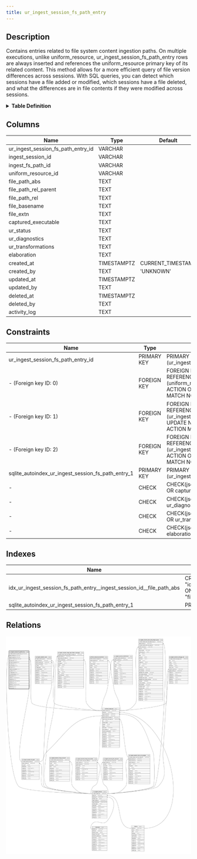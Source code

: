 ```yaml
---
title: ur_ingest_session_fs_path_entry
---
```


## Description

Contains entries related to file system content ingestion paths. On multiple
executions, unlike uniform_resource, ur_ingest_session_fs_path_entry rows are
always inserted and references the uniform_resource primary key of its related
content. This method allows for a more efficient query of file version
differences across sessions. With SQL queries, you can detect which sessions
have a file added or modified, which sessions have a file deleted, and what the
differences are in file contents if they were modified across sessions.

<details>
<summary><strong>Table Definition</strong></summary>

```sql
CREATE TABLE "ur_ingest_session_fs_path_entry" (
    "ur_ingest_session_fs_path_entry_id" VARCHAR PRIMARY KEY NOT NULL,
    "ingest_session_id" VARCHAR NOT NULL,
    "ingest_fs_path_id" VARCHAR NOT NULL,
    "uniform_resource_id" VARCHAR,
    "file_path_abs" TEXT NOT NULL,
    "file_path_rel_parent" TEXT NOT NULL,
    "file_path_rel" TEXT NOT NULL,
    "file_basename" TEXT NOT NULL,
    "file_extn" TEXT,
    "captured_executable" TEXT CHECK(json_valid(captured_executable) OR captured_executable IS NULL),
    "ur_status" TEXT,
    "ur_diagnostics" TEXT CHECK(json_valid(ur_diagnostics) OR ur_diagnostics IS NULL),
    "ur_transformations" TEXT CHECK(json_valid(ur_transformations) OR ur_transformations IS NULL),
    "elaboration" TEXT CHECK(json_valid(elaboration) OR elaboration IS NULL),
    "created_at" TIMESTAMPTZ DEFAULT CURRENT_TIMESTAMP,
    "created_by" TEXT DEFAULT 'UNKNOWN',
    "updated_at" TIMESTAMPTZ,
    "updated_by" TEXT,
    "deleted_at" TIMESTAMPTZ,
    "deleted_by" TEXT,
    "activity_log" TEXT,
    FOREIGN KEY("ingest_session_id") REFERENCES "ur_ingest_session"("ur_ingest_session_id"),
    FOREIGN KEY("ingest_fs_path_id") REFERENCES "ur_ingest_session_fs_path"("ur_ingest_session_fs_path_id"),
    FOREIGN KEY("uniform_resource_id") REFERENCES "uniform_resource"("uniform_resource_id")
)
```

</details>

## Columns

| Name                               | Type        | Default           | Nullable | Parents                                                                                             | Comment                                                 |
| ---------------------------------- | ----------- | ----------------- | -------- | --------------------------------------------------------------------------------------------------- | ------------------------------------------------------- |
| ur_ingest_session_fs_path_entry_id | VARCHAR     |                   | false    |                                                                                                     | {"isSqlDomainZodDescrMeta":true,"isVarChar":true}       |
| ingest_session_id                  | VARCHAR     |                   | false    | [ur_ingest_session](/surveilr/reference/db/surveilr-state-schema/ur_ingest_session)                 | {"isSqlDomainZodDescrMeta":true,"isVarChar":true}       |
| ingest_fs_path_id                  | VARCHAR     |                   | false    | [ur_ingest_session_fs_path](/surveilr/reference/db/surveilr-state-schema/ur_ingest_session_fs_path) | {"isSqlDomainZodDescrMeta":true,"isVarChar":true}       |
| uniform_resource_id                | VARCHAR     |                   | true     | [uniform_resource](/surveilr/reference/db/surveilr-state-schema/uniform_resource)                   | {"isSqlDomainZodDescrMeta":true,"isVarChar":true}       |
| file_path_abs                      | TEXT        |                   | false    |                                                                                                     |                                                         |
| file_path_rel_parent               | TEXT        |                   | false    |                                                                                                     |                                                         |
| file_path_rel                      | TEXT        |                   | false    |                                                                                                     |                                                         |
| file_basename                      | TEXT        |                   | false    |                                                                                                     |                                                         |
| file_extn                          | TEXT        |                   | true     |                                                                                                     |                                                         |
| captured_executable                | TEXT        |                   | true     |                                                                                                     | {"isSqlDomainZodDescrMeta":true,"isJsonText":true}      |
| ur_status                          | TEXT        |                   | true     |                                                                                                     |                                                         |
| ur_diagnostics                     | TEXT        |                   | true     |                                                                                                     | {"isSqlDomainZodDescrMeta":true,"isJsonText":true}      |
| ur_transformations                 | TEXT        |                   | true     |                                                                                                     | {"isSqlDomainZodDescrMeta":true,"isJsonText":true}      |
| elaboration                        | TEXT        |                   | true     |                                                                                                     | {"isSqlDomainZodDescrMeta":true,"isJsonText":true}      |
| created_at                         | TIMESTAMPTZ | CURRENT_TIMESTAMP | true     |                                                                                                     |                                                         |
| created_by                         | TEXT        | 'UNKNOWN'         | true     |                                                                                                     |                                                         |
| updated_at                         | TIMESTAMPTZ |                   | true     |                                                                                                     |                                                         |
| updated_by                         | TEXT        |                   | true     |                                                                                                     |                                                         |
| deleted_at                         | TIMESTAMPTZ |                   | true     |                                                                                                     |                                                         |
| deleted_by                         | TEXT        |                   | true     |                                                                                                     |                                                         |
| activity_log                       | TEXT        |                   | true     |                                                                                                     | {"isSqlDomainZodDescrMeta":true,"isJsonSqlDomain":true} |

## Constraints

| Name                                               | Type        | Definition                                                                                                                                             |
| -------------------------------------------------- | ----------- | ------------------------------------------------------------------------------------------------------------------------------------------------------ |
| ur_ingest_session_fs_path_entry_id                 | PRIMARY KEY | PRIMARY KEY (ur_ingest_session_fs_path_entry_id)                                                                                                       |
| - (Foreign key ID: 0)                              | FOREIGN KEY | FOREIGN KEY (uniform_resource_id) REFERENCES uniform_resource (uniform_resource_id) ON UPDATE NO ACTION ON DELETE NO ACTION MATCH NONE                 |
| - (Foreign key ID: 1)                              | FOREIGN KEY | FOREIGN KEY (ingest_fs_path_id) REFERENCES ur_ingest_session_fs_path (ur_ingest_session_fs_path_id) ON UPDATE NO ACTION ON DELETE NO ACTION MATCH NONE |
| - (Foreign key ID: 2)                              | FOREIGN KEY | FOREIGN KEY (ingest_session_id) REFERENCES ur_ingest_session (ur_ingest_session_id) ON UPDATE NO ACTION ON DELETE NO ACTION MATCH NONE                 |
| sqlite_autoindex_ur_ingest_session_fs_path_entry_1 | PRIMARY KEY | PRIMARY KEY (ur_ingest_session_fs_path_entry_id)                                                                                                       |
| -                                                  | CHECK       | CHECK(json_valid(captured_executable) OR captured_executable IS NULL)                                                                                  |
| -                                                  | CHECK       | CHECK(json_valid(ur_diagnostics) OR ur_diagnostics IS NULL)                                                                                            |
| -                                                  | CHECK       | CHECK(json_valid(ur_transformations) OR ur_transformations IS NULL)                                                                                    |
| -                                                  | CHECK       | CHECK(json_valid(elaboration) OR elaboration IS NULL)                                                                                                  |

## Indexes

| Name                                                                  | Definition                                                                                                                                                      |
| --------------------------------------------------------------------- | --------------------------------------------------------------------------------------------------------------------------------------------------------------- |
| idx_ur_ingest_session_fs_path_entry__ingest_session_id__file_path_abs | CREATE INDEX "idx_ur_ingest_session_fs_path_entry__ingest_session_id__file_path_abs" ON "ur_ingest_session_fs_path_entry"("ingest_session_id", "file_path_abs") |
| sqlite_autoindex_ur_ingest_session_fs_path_entry_1                    | PRIMARY KEY (ur_ingest_session_fs_path_entry_id)                                                                                                                |

## Relations

![er](../../../../../assets/ur_ingest_session_fs_path_entry.svg)
